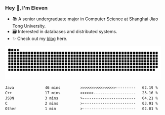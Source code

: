 ### Hey 👋, I'm Eleven

- 📚 A senior undergraduate major in Computer Science at Shanghai Jiao Tong University.
- 🗃️ Interested in databases and distributed systems.
- ✨ Check out my [blog](https://blog.eleven.wiki) here.

![github contribution grid snake animation](https://raw.githubusercontent.com/El-even-11/El-even-11/output/github-contribution-grid-snake.svg)

<!--START_SECTION:waka-->

```txt
Java              46 mins         >>>>>>>>>>>>>>>>---------   62.19 %
C++               17 mins         >>>>>>-------------------   23.16 %
JSON              3 mins          >------------------------   04.21 %
C                 2 mins          >------------------------   03.91 %
Other             1 min           >------------------------   02.01 %
```

<!--END_SECTION:waka-->
